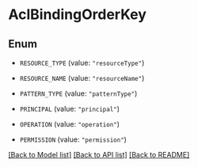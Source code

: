 # AclBindingOrderKey

## Enum


* `RESOURCE_TYPE` (value: `"resourceType"`)

* `RESOURCE_NAME` (value: `"resourceName"`)

* `PATTERN_TYPE` (value: `"patternType"`)

* `PRINCIPAL` (value: `"principal"`)

* `OPERATION` (value: `"operation"`)

* `PERMISSION` (value: `"permission"`)


[[Back to Model list]](../README.md#documentation-for-models) [[Back to API list]](../README.md#documentation-for-api-endpoints) [[Back to README]](../README.md)


